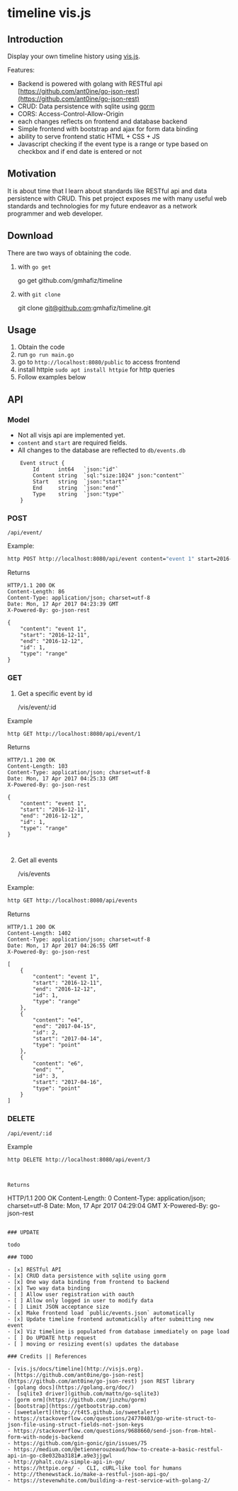 # timeline vis.js

## Introduction
Display your own timeline history using [vis.js](http://visjs.org). 

Features:
 - Backend is powered with golang with RESTful api [https://github.com/ant0ine/go-json-rest](https://github.com/ant0ine/go-json-rest)
 - CRUD: Data persistence with sqlite using [gorm](https://github.com/jinzhu/gorm)
 - CORS: Access-Control-Allow-Origin
 - each changes reflects on frontend and database backend
 - Simple frontend with bootstrap and ajax for form data binding
 - ability to serve frontend static HTML + CSS + JS
 - Javascript checking if the event type is a range or type based on checkbox and if end date is entered or not
 

## Motivation
It is about time that I learn about standards like RESTful api and data persistence with CRUD. This pet project exposes me with many useful web standards and technologies for my future endeavor as a network programmer and web developer.  

## Download
There are two ways of obtaining the code.

1. with `go get`

    go get github.com/gmhafiz/timeline

2. with `git clone`

    git clone git@github.com:gmhafiz/timeline.git

## Usage

1. Obtain the code
2. run `go run main.go`
3. go to `http://localhost:8080/public` to access frontend
4. install httpie `sudo apt install httpie` for http queries
5. Follow examples below


## API

### Model

- Not all visjs api are implemented yet. 
- `content` and `start` are required fields. 
- All changes to the database are reflected to `db/events.db`


```
	Event struct {
		Id      int64   `json:"id"`
		Content string  `sql:"size:1024" json:"content"`
		Start   string  `json:"start"`
		End     string  `json:"end"`
		Type    string  `json:"type"`
    }
```

### POST

    /api/event/
    
Example:

```bash
http POST http://localhost:8080/api/event content="event 1" start=2016-12-11 end=2016-12-12 type=range
```
    
   
Returns

```
HTTP/1.1 200 OK
Content-Length: 86
Content-Type: application/json; charset=utf-8
Date: Mon, 17 Apr 2017 04:23:39 GMT
X-Powered-By: go-json-rest

{
    "content": "event 1", 
    "start": "2016-12-11", 
    "end": "2016-12-12", 
    "id": 1, 
    "type": "range"
}

```

### GET

1. Get a specific event by id

    /vis/event/:id
    
Example

```bash
http GET http://localhost:8080/api/event/1
```
    
    
Returns

```
HTTP/1.1 200 OK
Content-Length: 103
Content-Type: application/json; charset=utf-8
Date: Mon, 17 Apr 2017 04:25:33 GMT
X-Powered-By: go-json-rest

{
    "content": "event 1", 
    "start": "2016-12-11", 
    "end": "2016-12-12", 
    "id": 1, 
    "type": "range"
}



```
    
2. Get all events

    /vis/events
    
Example:
    
```bash
http GET http://localhost:8080/api/events
```


Returns

```
HTTP/1.1 200 OK
Content-Length: 1402
Content-Type: application/json; charset=utf-8
Date: Mon, 17 Apr 2017 04:26:55 GMT
X-Powered-By: go-json-rest

[
    {
        "content": "event 1", 
        "start": "2016-12-11", 
        "end": "2016-12-12", 
        "id": 1, 
        "type": "range"
    }, 
    {
        "content": "e4", 
        "end": "2017-04-15", 
        "id": 2, 
        "start": "2017-04-14", 
        "type": "point"
    }, 
    {
        "content": "e6", 
        "end": "", 
        "id": 3, 
        "start": "2017-04-16", 
        "type": "point"
    }
]

```
    
    
    
### DELETE

    /api/event/:id
    
Example

```bash
http DELETE http://localhost:8080/api/event/3



Returns

```
HTTP/1.1 200 OK
Content-Length: 0
Content-Type: application/json; charset=utf-8
Date: Mon, 17 Apr 2017 04:29:04 GMT
X-Powered-By: go-json-rest

```

### UPDATE

todo

### TODO

- [x] RESTful API
- [x] CRUD data persistence with sqlite using gorm
- [x] One way data binding from frontend to backend
- [x] Two way data binding
- [ ] Allow user registration with oauth
- [ ] Allow only logged in user to modify data
- [ ] Limit JSON acceptance size
- [x] Make frontend load `public/events.json` automatically
- [x] Update timeline frontend automatically after submitting new event
- [x] Viz timeline is populated from database immediately on page load
- [ ] Do UPDATE http request
- [ ] moving or resizing event(s) updates the database

### Credits || References

- [vis.js/docs/timeline](http://visjs.org).
- [https://github.com/ant0ine/go-json-rest](https://github.com/ant0ine/go-json-rest) json REST library
- [golang docs](https://golang.org/doc/)
-  [sqlite3 driver](github.com/mattn/go-sqlite3)
- [gorm orm](https://github.com/jinzhu/gorm)
- [bootstrap](https://getbootstrap.com)
- [sweetalert](http://t4t5.github.io/sweetalert)
- https://stackoverflow.com/questions/24770403/go-write-struct-to-json-file-using-struct-fields-not-json-keys
- https://stackoverflow.com/questions/9688660/send-json-from-html-form-with-nodejs-backend
- https://github.com/gin-gonic/gin/issues/75
- https://medium.com/@etiennerouzeaud/how-to-create-a-basic-restful-api-in-go-c8e032ba3181#.a9e3jjgwl
- http://phalt.co/a-simple-api-in-go/
- https://httpie.org/ -  CLI, cURL-like tool for humans
- http://thenewstack.io/make-a-restful-json-api-go/
- https://stevenwhite.com/building-a-rest-service-with-golang-2/